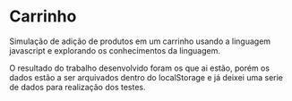 # Carrinho

Simulação de adição de produtos em um carrinho usando a linguagem javascript e explorando os 
conhecimentos da linguagem.

O resultado do trabalho desenvolvido foram os que ai estão, porém os dados estão a ser arquivados dentro do localStorage e já deixei uma serie de dados para realização dos testes.